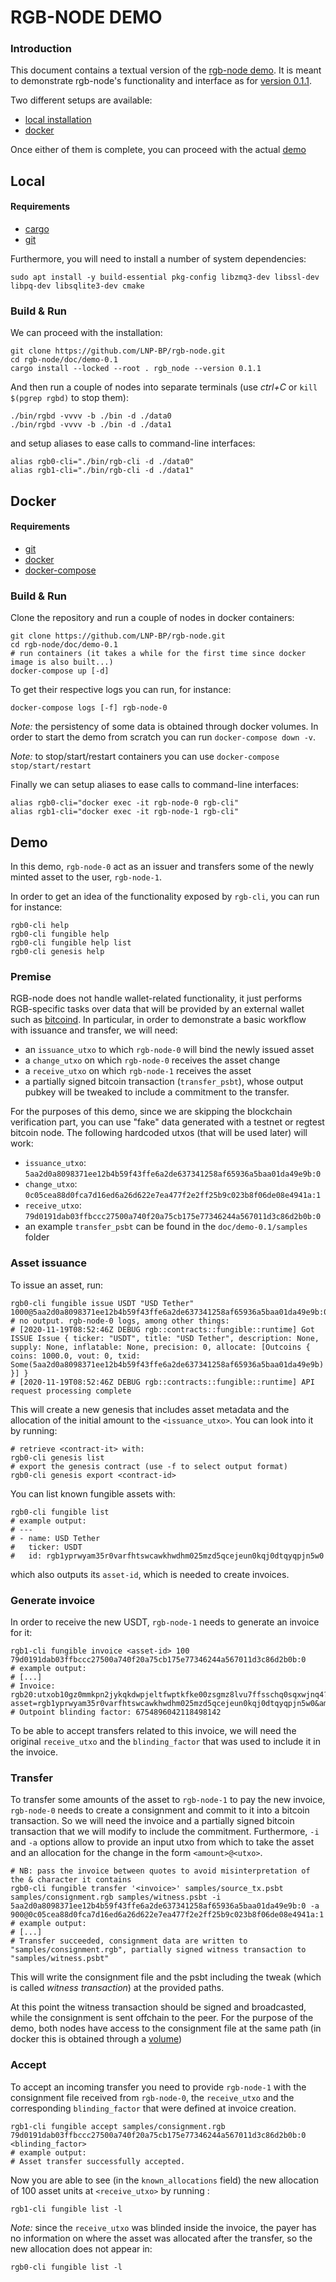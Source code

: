 RGB-NODE DEMO
===

### Introduction
This document contains a textual version of the [rgb-node demo]( https://www.youtube.com/watch?v=t_EtUf4601A). It is meant to demonstrate rgb-node's functionality and interface as for [version 0.1.1](https://github.com/LNP-BP/rgb-node/releases/tag/v0.1.1).

Two different setups are available:
- [local installation](#local)
- [docker](#docker)

Once either of them is complete, you can proceed with the actual [demo](#demo)

## Local

#### Requirements
- [cargo](https://doc.rust-lang.org/book/ch01-01-installation.html#installation)
- [git](https://git-scm.com/downloads)

Furthermore, you will need to install a number of system dependencies:
```bash=
sudo apt install -y build-essential pkg-config libzmq3-dev libssl-dev libpq-dev libsqlite3-dev cmake
```
### Build & Run
We can proceed with the installation:
```bash=
git clone https://github.com/LNP-BP/rgb-node.git
cd rgb-node/doc/demo-0.1
cargo install --locked --root . rgb_node --version 0.1.1
```
And then run a couple of nodes into separate terminals (use *ctrl+C* or `kill $(pgrep rgbd)` to stop them):
```bash=
./bin/rgbd -vvvv -b ./bin -d ./data0
./bin/rgbd -vvvv -b ./bin -d ./data1
```
and setup aliases to ease calls to command-line interfaces:
```bash=
alias rgb0-cli="./bin/rgb-cli -d ./data0"
alias rgb1-cli="./bin/rgb-cli -d ./data1"
```

## Docker

#### Requirements
- [git](https://git-scm.com/downloads)
- [docker](https://docs.docker.com/get-docker/)
- [docker-compose](https://docs.docker.com/compose/install/)

### Build & Run
Clone the repository and run a couple of nodes in docker containers:
```bash=
git clone https://github.com/LNP-BP/rgb-node.git
cd rgb-node/doc/demo-0.1
# run containers (it takes a while for the first time since docker image is also built...)
docker-compose up [-d]
```
To get their respective logs you can run, for instance:
```bash=
docker-compose logs [-f] rgb-node-0
```
*Note:* the persistency of some data is obtained through docker volumes. In order to start the demo from scratch you can run `docker-compose down -v`.

*Note:* to stop/start/restart containers you can use `docker-compose stop/start/restart`

Finally we can setup aliases to ease calls to command-line interfaces:
```bash=
alias rgb0-cli="docker exec -it rgb-node-0 rgb-cli"
alias rgb1-cli="docker exec -it rgb-node-1 rgb-cli"
```

## Demo
In this demo, `rgb-node-0` act as an issuer and transfers some of the newly minted asset to the user, `rgb-node-1`.

In order to get an idea of the functionality exposed by `rgb-cli`, you can run for instance:
```bash=
rgb0-cli help
rgb0-cli fungible help
rgb0-cli fungible help list
rgb0-cli genesis help
```
### Premise

RGB-node does not handle wallet-related functionality, it just performs RGB-specific tasks over data that will be provided by an external wallet such as [bitcoind](https://github.com/bitcoin/bitcoin). In particular, in order to demonstrate a basic workflow with issuance and transfer, we will need:
- an `issuance_utxo` to which `rgb-node-0` will bind the newly issued asset
- a `change_utxo` on which `rgb-node-0` receives the asset change
- a `receive_utxo` on which `rgb-node-1` receives the asset
- a partially signed bitcoin transaction (`transfer_psbt`), whose output pubkey will be tweaked to include a commitment to the transfer.

For the purposes of this demo, since we are skipping the blockchain verification part, you can use "fake" data generated with a testnet or regtest bitcoin node. The following hardcoded utxos (that will be used later) will work:

- `issuance_utxo`: `5aa2d0a8098371ee12b4b59f43ffe6a2de637341258af65936a5baa01da49e9b:0`
- `change_utxo`: `0c05cea88d0fca7d16ed6a26d622e7ea477f2e2ff25b9c023b8f06de08e4941a:1`
- `receive_utxo`: `79d0191dab03ffbccc27500a740f20a75cb175e77346244a567011d3c86d2b0b:0`
- an example `transfer_psbt` can be found in the `doc/demo-0.1/samples` folder

### Asset issuance
To issue an asset, run:
```bash=
rgb0-cli fungible issue USDT "USD Tether" 1000@5aa2d0a8098371ee12b4b59f43ffe6a2de637341258af65936a5baa01da49e9b:0
# no output. rgb-node-0 logs, among other things:
# [2020-11-19T08:52:46Z DEBUG rgb::contracts::fungible::runtime] Got ISSUE Issue { ticker: "USDT", title: "USD Tether", description: None, supply: None, inflatable: None, precision: 0, allocate: [Outcoins { coins: 1000.0, vout: 0, txid: Some(5aa2d0a8098371ee12b4b59f43ffe6a2de637341258af65936a5baa01da49e9b) }] }
# [2020-11-19T08:52:46Z DEBUG rgb::contracts::fungible::runtime] API request processing complete
```
This will create a new genesis that includes asset metadata and the allocation of the initial amount to the `<issuance_utxo>`. You can look into it by running:
```bash=
# retrieve <contract-it> with:
rgb0-cli genesis list
# export the genesis contract (use -f to select output format)
rgb0-cli genesis export <contract-id>
```
You can list known fungible assets with:
```bash=
rgb0-cli fungible list
# example output:
# ---
# - name: USD Tether
#   ticker: USDT
#   id: rgb1yprwyam35r0varfhtswcawkhwdhm025mzd5qcejeun0kqj0dtqyqpjn5w0
```
which also outputs its `asset-id`, which is needed to create invoices.

### Generate invoice
In order to receive the new USDT, `rgb-node-1` needs to generate an invoice for it:
```bash=
rgb1-cli fungible invoice <asset-id> 100 79d0191dab03ffbccc27500a740f20a75cb175e77346244a567011d3c86d2b0b:0
# example output:
# [...]
# Invoice: rgb20:utxob10gz0mmkpn2jykqkdwpjeltfwptkfke00zsgmz8lvu7ffsschq0sqxwjnq4?asset=rgb1yprwyam35r0varfhtswcawkhwdhm025mzd5qcejeun0kqj0dtqyqpjn5w0&amount=100
# Outpoint blinding factor: 6754896042118498142
```
To be able to accept transfers related to this invoice, we will need the original `receive_utxo` and the `blinding_factor` that was used to include it in the invoice.

### Transfer
To transfer some amounts of the asset to `rgb-node-1` to pay the new invoice, `rgb-node-0` needs to create a consignment and commit to it into a bitcoin transaction. So we will need the invoice and a partially signed bitcoin transaction that we will modify to include the commitment. Furthermore, `-i` and `-a` options allow to provide an input utxo from which to take the asset and an allocation for the change in the form `<amount>@<utxo>`.

```bash=
# NB: pass the invoice between quotes to avoid misinterpretation of the & character it contains
rgb0-cli fungible transfer '<invoice>' samples/source_tx.psbt samples/consignment.rgb samples/witness.psbt -i 5aa2d0a8098371ee12b4b59f43ffe6a2de637341258af65936a5baa01da49e9b:0 -a 900@0c05cea88d0fca7d16ed6a26d622e7ea477f2e2ff25b9c023b8f06de08e4941a:1
# example output:
# [...]
# Transfer succeeded, consignment data are written to "samples/consignment.rgb", partially signed witness transaction to "samples/witness.psbt"
```
This will write the consignment file and the psbt including the tweak (which is called *witness transaction*) at the provided paths.

At this point the witness transaction should be signed and broadcasted, while the consignment is sent offchain to the peer. For the purpose of the demo, both nodes have access to the consignment file at the same path (in docker this is obtained through a [volume](https://docs.docker.com/storage/volumes/))

### Accept
To accept an incoming transfer you need to provide `rgb-node-1` with the consignment file received from `rgb-node-0`, the `receive_utxo` and the corresponding `blinding_factor` that were defined at invoice creation.
```bash=
rgb1-cli fungible accept samples/consignment.rgb 79d0191dab03ffbccc27500a740f20a75cb175e77346244a567011d3c86d2b0b:0 <blinding_factor>
# example output:
# Asset transfer successfully accepted.
```
Now you are able to see (in the `known_allocations` field) the new allocation of 100 asset units at `<receive_utxo>` by running :
```bash=
rgb1-cli fungible list -l
```
*Note:* since the `receive_utxo` was blinded inside the invoice, the payer has no information on where the asset was allocated after the transfer, so the new allocation does not appear in:
```bash=
rgb0-cli fungible list -l
```

